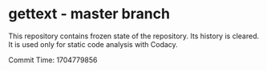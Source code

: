 # gettext - master branch

This repository contains frozen state of the repository.
Its history is cleared. It is used only for static code
analysis with Codacy.

Commit Time: 1704779856